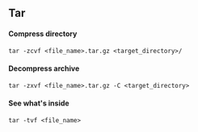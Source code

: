 ## Tar

#### Compress directory
```
tar -zcvf <file_name>.tar.gz <target_directory>/ 
```

#### Decompress archive
```
tar -zxvf <file_name>.tar.gz -C <target_directory>
```

#### See what's inside
```
tar -tvf <file_name>
```
